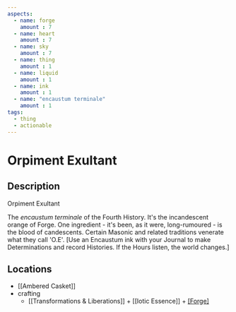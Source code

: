 ```yaml
---
aspects: 
  - name: forge
    amount : 7
  - name: heart
    amount : 7
  - name: sky
    amount : 7
  - name: thing
    amount : 1
  - name: liquid
    amount : 1
  - name: ink
    amount : 1
  - name: "encaustum terminale"
    amount : 1
tags:
  - thing
  - actionable
---
```


# Orpiment Exultant

## Description
Orpiment Exultant

The <i>encaustum terminale</i> of the Fourth History. It's the incandescent orange of Forge. One ingredient - it's been, as it were, long-rumoured - is the blood of candescents. Certain Masonic and related traditions venerate what they call 'O.E'.  [Use an Encaustum ink with your Journal to make Determinations and record Histories. If the Hours listen, the world changes.]
## Locations
- [[Ambered Casket]]
- crafting
	- [[Transformations & Liberations]] + [[Iotic Essence]] + [[Forge]](15)